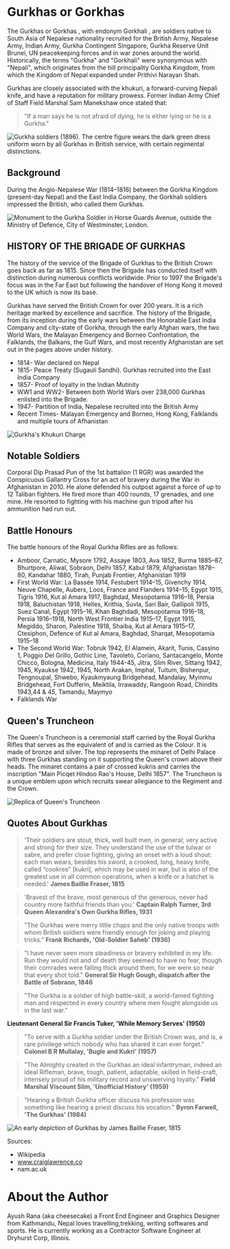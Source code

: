 # Gurkhas or Gorkhas

The Gurkhas or Gorkhas , with endonym Gorkhali , are soldiers native to South
Asia of Nepalese nationality recruited for the British Army, Nepalese Army,
Indian Army, Gurkha Contingent Singapore, Gurkha Reserve Unit Brunei, UN
peacekeeping forces and in war zones around the world. Historically, the terms
"Gurkha" and "Gorkhali" were synonymous with "Nepali", which originates from the
hill principality Gorkha Kingdom, from which the Kingdom of Nepal expanded under
Prithivi Narayan Shah.

Gurkhas are closely associated with the khukuri, a forward-curving Nepali knife,
and have a reputation for military prowess. Former Indian Army Chief of Staff
Field Marshal Sam Manekshaw once stated that:

> "If a man says he is not afraid of dying, he is either lying or he is a
> Gurkha."

![Gurkha soldiers (1896). The centre figure wears the dark green dress uniform worn by all Gurkhas in British service, with certain regimental distinctions.](https://en.wikipedia.org/wiki/Gurkha#/media/File:Gurkhas_NavyAndArmyIllustrated1896.jpg)

## Background

During the Anglo-Nepalese War (1814–1816) between the Gorkha Kingdom
(present-day Nepal) and the East India Company, the Gorkhali soldiers impressed
the British, who called them Gurkhas.

![Monument to the Gurkha Soldier in Horse Guards Avenue, outside the Ministry of Defence, City of Westminster, London.](https://en.wikipedia.org/wiki/Gurkha#/media/File:Gurkha_Soldier_Monument,_London_-_April_2008.jpg)

## HISTORY OF THE BRIGADE OF GURKHAS

The history of the service of the Brigade of Gurkhas to the British Crown goes
back as far as 1815. Since then the Brigade has conducted itself with
distinction during numerous conflicts worldwide. Prior to 1997 the Brigade's
focus was in the Far East but following the handover of Hong Kong it moved to
the UK which is now its base.

Gurkhas have served the British Crown for over 200 years. It is a rich heritage
marked by excellence and sacrifice. The history of the Brigade, from its
inception during the early wars between the Honorable East India Company and
city-state of Gorkha, through the early Afghan wars, the two World Wars, the
Malayan Emergency and Borneo Confrontation, the Falklands, the Balkans, the Gulf
Wars, and most recently Afghanistan are set out in the pages above under
history.

- 1814- War declared on Nepal
- 1815- Peace Treaty (Sugauli Sandhi). Gurkhas recruited into the East India
  Company
- 1857- Proof of loyalty in the Indian Mutinity
- WW1 and WW2- Between both World Wars over 238,000 Gurkhas enlisted into the
  Brigade.
- 1947- Partition of India, Nepalese recruited into the British Army
- Recent Times- Malayan Emergency and Borneo, Hong Kong, Falklands and multiple
  tours of Afhanistan

![Gurkha's Khukuri Charge](https://64.media.tumblr.com/5bdba96fd5397c0f686551b8bd9589be/tumblr_n32okw7OiH1rwjpnyo2_r1_640.png)

## Notable Soldiers

Corporal Dip Prasad Pun of the 1st battalion (1 RGR) was awarded the Conspicuous
Gallantry Cross for an act of bravery during the War in Afghanistan in 2010. He
alone defended his outpost against a force of up to 12 Taliban fighters. He
fired more than 400 rounds, 17 grenades, and one mine. He resorted to fighting
with his machine gun tripod after his ammunition had run out.

## Battle Honours

The battle honours of the Royal Gurkha Rifles are as follows:

- Amboor, Carnatic, Mysore 1792, Assaye 1803, Ava 1852, Burma 1885–87,
  Bhurtpore, Aliwal, Sobraon, Delhi 1857, Kabul 1879, Afghanistan 1878–80,
  Kandahar 1880, Tirah, Punjab Frontier, Afghanistan 1919
- First World War: La Bassée 1914, Festubert 1914–15, Givenchy 1914, Neuve
  Chapelle, Aubers, Loos, France and Flanders 1914–15, Egypt 1915, Tigris 1916,
  Kut al Amara 1917, Baghdad, Mesopotamia 1916–18, Persia 1918, Baluchistan
  1918, Helles, Krithia, Suvla, Sari Bair, Gallipoli 1915, Suez Canal, Egypt
  1915–16, Khan Baghdadi, Mesopotamia 1916–18, Persia 1916–1918, North West
  Frontier India 1915–17, Egypt 1915, Megiddo, Sharon, Palestine 1918, Shaiba,
  Kut al Amara 1915–17, Ctesiphon, Defence of Kut al Amara, Baghdad, Sharqat,
  Mesopotamia 1915–18
- The Second World War: Tobruk 1942, El Alamein, Akarit, Tunis, Cassino 1,
  Poggio Del Grillo, Gothic Line, Tavoleto, Coriano, Santacangelo, Monte Chicco,
  Bologna, Medicina, Italy 1944-45, Jitra, Slim River, Sittang 1942, 1945,
  Kyaukse 1942, 1945, North Arakan, Imphal, Tuitum, Bishenpur, Tengnoupal,
  Shwebo, Kyaukmyaung Bridgehead, Mandalay, Myinmu Bridgehead, Fort Dufferin,
  Meiktila, Irrawaddy, Rangoon Road, Chindits 1943,44 & 45, Tamandu, Maymyo
- Falklands War

## Queen's Truncheon

The Queen's Truncheon is a ceremonial staff carried by the Royal Gurkha Rifles
that serves as the equivalent of and is carried as the Colour. It is made of
bronze and silver. The top represents the minaret of Delhi Palace with three
Gurkhas standing on it supporting the Queen's crown above their heads. The
minaret contains a pair of crossed kukris and carries the inscription "Main
Picqet Hindoo Rao's House, Delhi 1857". The Truncheon is a unique emblem upon
which recruits swear allegiance to the Regiment and the Crown.

![Replica of Queen's Truncheon](https://upload.wikimedia.org/wikipedia/commons/5/52/Queen%27s_Truncheon.jpg)

## Quotes About Gurkhas

> 'Their soldiers are stout, thick, well built men, in general; very active and
> strong for their size. They understand the use of the tulwar or sabre, and
> prefer close fighting, giving an onset with a loud shout: each man wears,
> besides his sword, a crooked, long, heavy knife, called “cookree” [kukri],
> which may be used in war, but is also of the greatest use in all common
> operations, when a knife or a hatchet is needed.' **James Baillie Fraser,
> 1815**

> 'Bravest of the brave, most generous of the generous, never had country more
> faithful friends than you.' **Captain Ralph Turner, 3rd Queen Alexandra's Own
> Gurkha Rifles, 1931**

> "The Gurkhas were merry little chaps and the only native troops with whom
> British soldiers were friendly enough for joking and playing tricks." **Frank
> Richards, 'Old-Soldier Saheb' (1936)**

> "I have never seen more steadiness or bravery exhibited in my life. Run they
> would not and of death they seemed to have no fear, though their comrades were
> falling thick around them, for we were so near that every shot told."
> **General Sir Hugh Gough, dispatch after the Battle of Sobraon, 1846**

> "The Gurkha is a soldier of high battle-skill, a world-famed fighting man and
> respected in every country where men fought alongside us in the last war."

**Lieutenant General Sir Francis Tuker, 'While Memory Serves' (1950)**

> "To serve with a Gurkha soldier under the British Crown was, and is, a rare
> privilege which nobody who has shared it can ever forget." **Colonel B R
> Mullalay, 'Bugle and Kukri' (1957)**

> "The Almighty created in the Gurkhas an ideal infantryman, indeed an ideal
> Rifleman, brave, tough, patient, adaptable, skilled in field-craft, intensely
> proud of his military record and unswerving loyalty." **Field Marshal Viscount
> Slim, 'Unofficial History' (1959)**

> "Hearing a British Gurkha officer discuss his profession was something like
> hearing a priest discuss his vocation." **Byron Farwell, 'The Gurkhas'
> (1984)**

![An early depiction of Gurkhas by James Baillie Fraser, 1815](https://collection.nam.ac.uk/images/960/1019000-1019999/1019578.jpg)

Sources:

- Wikipedia
- www.craiglawrence.co
- nam.ac.uk

# About the Author

Ayush Rana (aka cheesecake) a Front End Engineer and Graphics Designer from
Kathmandu, Nepal loves travelling,trekking, writing softwares and sports. He is
currently working as a Contractor Software Engineer at Dryhurst Corp, Illinois.
